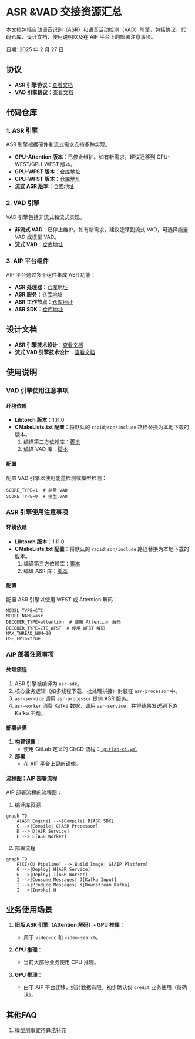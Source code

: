 

# ASR &VAD 交接资源汇总

本文档包括自动语音识别（ASR）和语音活动检测（VAD）引擎，包括协议、代码仓库、设计文档、使用说明以及在 AIP 平台上的部署注意事项。

日期: 2025 年 2 月 27 日

## 协议

- **ASR 引擎协议**：[查看文档](https://docs.google.com/document/d/1H9Kzqj6XRERqnYhngj8t8LKLPFGYpfeaDfYi9BrONR0/edit?tab=t.0)
- **VAD 引擎协议**：[查看文档](https://docs.google.com/document/d/1D5h7e142dWNtSSzTqImjYdfM1pBINEYrtNJvc7oVwq8/edit?tab=t.0)

## 代码仓库

### 1. ASR 引擎
ASR 引擎根据硬件和流式需求支持多种实现。

- **GPU-Attention 版本**：已停止维护。如有新需求，建议迁移到 CPU-WFST/GPU-WFST 版本。
- **GPU-WFST 版本**：[仓库地址](https://git.garena.com/shopee/AudioAI-Dev/asr/-/tree/hammer_dev)
- **CPU-WFST 版本**：[仓库地址](https://git.garena.com/shopee/AudioAI-Dev/asr/-/tree/masimeng-dev)
- **流式 ASR 版本**：[仓库地址](https://git.garena.com/shopee/AudioAI-Dev/asr/-/tree/kai/streaming)

### 2. VAD 引擎
VAD 引擎包括非流式和流式实现。

- **非流式 VAD**：已停止维护。如有新需求，建议迁移到流式 VAD，可选择能量 VAD 或模型 VAD。
- **流式 VAD**：[仓库地址](https://git.garena.com/shopee/AudioAI-Dev/engine/stream-vad-engine/-/tree/hammer_dev)

### 3. AIP 平台组件
AIP 平台通过多个组件集成 ASR 功能：

- **ASR 处理器**：[仓库地址](https://git.garena.com/shopee/MLP/aip/inference/audio/asr-processor)
- **ASR 服务**：[仓库地址](https://git.garena.com/shopee/MLP/aip/inference/audio/asr-service)
- **ASR 工作节点**：[仓库地址](https://git.garena.com/shopee/MLP/aip/inference/audio/asr-worker)
- **ASR SDK**：[仓库地址](https://git.garena.com/shopee/MLP/aip/inference/audio/asr-sdk)

## 设计文档

- **ASR 引擎技术设计**：[查看文档](https://docs.google.com/document/d/1X8-hJ2PSRzqLkshm8mNm70Eer-67jk16kfGeb3zwKqI/edit?tab=t.0#heading=h.yc77gngzh4gr)
- **流式 VAD 引擎技术设计**：[查看文档](https://confluence.shopee.io/display/Audio/Streaming+VAD)

## 使用说明

### VAD 引擎使用注意事项

#### 环境依赖
- **Libtorch 版本**：1.11.0
- **CMakeLists.txt 配置**：将默认的 `rapidjson/include` 路径替换为本地下载的版本。
  1. 编译第三方依赖库：[脚本](https://git.garena.com/shopee/AudioAI-Dev/engine/stream-vad-engine/-/blob/hammer_dev/thirdparty/make.sh)
  2. 编译 VAD 库：[脚本](https://git.garena.com/shopee/AudioAI-Dev/engine/stream-vad-engine/-/blob/hammer_dev/make.sh)

#### 配置
配置 VAD 引擎以使用能量检测或模型检测：

```plaintext
SCORE_TYPE=1  # 能量 VAD
SCORE_TYPE=0  # 模型 VAD
```

### ASR 引擎使用注意事项

#### 环境依赖
- **Libtorch 版本**：1.11.0
- **CMakeLists.txt 配置**：将默认的 `rapidjson/include` 路径替换为本地下载的版本。
  1. 编译第三方依赖库：[脚本](https://git.garena.com/shopee/AudioAI-Dev/asr/-/blob/master/thirdparty/make.sh)
  2. 编译 ASR 库：[脚本](https://git.garena.com/shopee/AudioAI-Dev/asr/-/blob/master/make.sh)

#### 配置
配置 ASR 引擎以使用 WFST 或 Attention 解码：

```plaintext
MODEL_TYPE=CTC
MODEL_NAME=asr
DECODER_TYPE=attention  # 使用 Attention 解码
DECODER_TYPE=CTC_WFST  # 使用 WFST 解码
MAX_THREAD_NUM=20
USE_FP16=true
```

### AIP 部署注意事项

#### 处理流程
1. ASR 引擎被编译为 `asr-sdk`。
2. 核心业务逻辑（如多线程下载、批处理拼接）封装在 `asr-processor` 中。
3. `asr-service` 调用 `asr-processor` 提供 ASR 服务。
4. `asr-worker` 消费 Kafka 数据，调用 `asr-service`，并将结果发送到下游 Kafka 主题。

#### 部署步骤
1. **构建镜像**：
   - 使用 GitLab 定义的 CI/CD 流程：[`.gitlab-ci.yml`](https://git.garena.com/shopee/MLP/aip/inference/audio/asr-service/-/blob/master/.gitlab-ci.yml)
2. **部署**：
   - 在 AIP 平台上更新镜像。

#### 流程图：AIP 部署流程
AIP 部署流程的流程图：

1. 编译库资源

```mermaid
graph TD
    A[ASR Engine] -->|Compile| B[ASR SDK]
    C -->|Compile| C[ASR Processor]
    D --> D[ASR Service]
    E --> E[ASR Worker]
```

2. 部署流程

```mermaid
graph TD
    F[CI/CD Pipeline] -->|Build Image| G[AIP Platform]
    G -->|Deploy| H[ASR Service]
    G -->|Deploy| I[ASR Worker]
    I -->|Consume Messages| J[Kafka Input]
    I -->|Produce Messages| K[Downstream Kafka]
    I -->|Invoke| H
```



## 业务使用场景

1. **旧版 ASR 引擎（Attention 解码）- GPU 推理**：
   - 用于 `video-qc` 和 `video-search`。

2. **CPU 推理**：
   - 当前大部分业务使用 CPU 推理。

3. **GPU 推理**：
   - 由于 AIP 平台迁移，统计数据有限。初步确认仅 `credit` 业务使用（待确认）。

## 其他FAQ

1. 模型测事宜待算法补充

